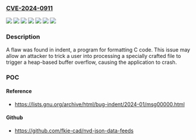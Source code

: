 ### [CVE-2024-0911](https://cve.mitre.org/cgi-bin/cvename.cgi?name=CVE-2024-0911)
![](https://img.shields.io/static/v1?label=Product&message=Extra%20Packages%20for%20Enterprise%20Linux&color=blue)
![](https://img.shields.io/static/v1?label=Product&message=Fedora&color=blue)
![](https://img.shields.io/static/v1?label=Product&message=Red%20Hat%20Enterprise%20Linux%206&color=blue)
![](https://img.shields.io/static/v1?label=Product&message=Red%20Hat%20Enterprise%20Linux%207&color=blue)
![](https://img.shields.io/static/v1?label=Product&message=indent&color=blue)
![](https://img.shields.io/static/v1?label=Version&message=n%2Fa&color=blue)
![](https://img.shields.io/static/v1?label=Vulnerability&message=Heap-based%20Buffer%20Overflow&color=brighgreen)

### Description

A flaw was found in indent, a program for formatting C code. This issue may allow an attacker to trick a user into processing a specially crafted file to trigger a heap-based buffer overflow, causing the application to crash.

### POC

#### Reference
- https://lists.gnu.org/archive/html/bug-indent/2024-01/msg00000.html

#### Github
- https://github.com/fkie-cad/nvd-json-data-feeds

